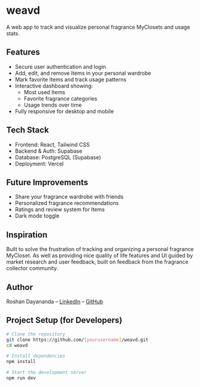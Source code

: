 # weavd
A web app to track and visualize personal fragrance MyClosets and usage stats.
## Features
- Secure user authentication and login
- Add, edit, and remove Items in your personal wardrobe
- Mark favorite Items and track usage patterns
- Interactive dashboard showing:
  - Most used Items
  - Favorite fragrance categories
  - Usage trends over time
- Fully responsive for desktop and mobile

## Tech Stack
- Frontend: React, Tailwind CSS
- Backend & Auth: Supabase
- Database: PostgreSQL (Supabase)
- Deployment: Vercel

## Future Improvements
- Share your fragrance wardrobe with friends
- Personalized fragrance recommendations
- Ratings and review system for Items
- Dark mode toggle

## Inspiration
Built to solve the frustration of tracking and organizing a personal fragrance MyCloset. As well as providing nice quality of life features and UI guided by market research and user feedback, built on feedback from the fragrance collector community.

## Author
Roshan Dayananda – [LinkedIn](https://www.linkedin.com/in/roshan-dayananda/) – [GitHub](https://github.com/[yourusername])

## Project Setup (for Developers)

```bash
# Clone the repository
git clone https://github.com/[yourusername]/weavd.git
cd weavd

# Install dependencies
npm install

# Start the development server
npm run dev
